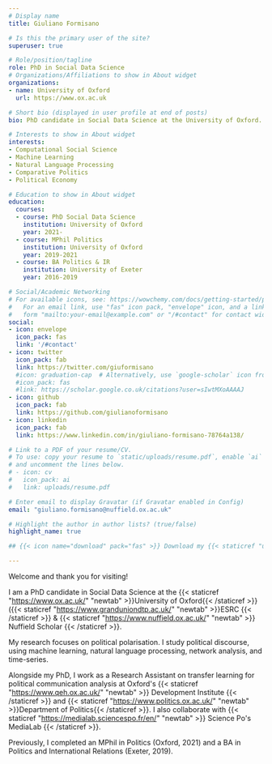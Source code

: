 ```yaml
---
# Display name
title: Giuliano Formisano

# Is this the primary user of the site?
superuser: true

# Role/position/tagline
role: PhD in Social Data Science
# Organizations/Affiliations to show in About widget
organizations:
- name: University of Oxford
  url: https://www.ox.ac.uk

# Short bio (displayed in user profile at end of posts)
bio: PhD candidate in Social Data Science at the University of Oxford. 

# Interests to show in About widget
interests:
- Computational Social Science
- Machine Learning
- Natural Language Processing
- Comparative Politics
- Political Economy

# Education to show in About widget
education:
  courses:
  - course: PhD Social Data Science
    institution: University of Oxford
    year: 2021-
  - course: MPhil Politics
    institution: University of Oxford
    year: 2019-2021
  - course: BA Politics & IR
    institution: University of Exeter
    year: 2016-2019

# Social/Academic Networking
# For available icons, see: https://wowchemy.com/docs/getting-started/page-builder/#icons
#   For an email link, use "fas" icon pack, "envelope" icon, and a link in the
#   form "mailto:your-email@example.com" or "/#contact" for contact widget.
social:
- icon: envelope
  icon_pack: fas
  link: '/#contact'
- icon: twitter
  icon_pack: fab
  link: https://twitter.com/giuformisano
  #icon: graduation-cap  # Alternatively, use `google-scholar` icon from `ai` icon pack
  #icon_pack: fas
  #link: https://scholar.google.co.uk/citations?user=sIwtMXoAAAAJ
- icon: github
  icon_pack: fab
  link: https://github.com/giulianoformisano
- icon: linkedin
  icon_pack: fab
  link: https://www.linkedin.com/in/giuliano-formisano-78764a138/

# Link to a PDF of your resume/CV.
# To use: copy your resume to `static/uploads/resume.pdf`, enable `ai` icons in `params.toml`, 
# and uncomment the lines below.
# - icon: cv
#   icon_pack: ai
#   link: uploads/resume.pdf

# Enter email to display Gravatar (if Gravatar enabled in Config)
email: "giuliano.formisano@nuffield.ox.ac.uk"

# Highlight the author in author lists? (true/false)
highlight_name: true

## {{< icon name="download" pack="fas" >}} Download my {{< staticref "uploads/demo_resume.pdf" "newtab" >}}CV{{< /staticref >}}.

---
```




Welcome and thank you for visiting!

I am a PhD candidate in Social Data Science at the {{< staticref "https://www.ox.ac.uk/" "newtab" >}}University of Oxford{{< /staticref >}} ({{< staticref "https://www.granduniondtp.ac.uk/" "newtab" >}}ESRC {{< /staticref >}} & {{< staticref "https://www.nuffield.ox.ac.uk/" "newtab" >}} Nuffield Scholar {{< /staticref >}}.

My research focuses on political polarisation. I study political discourse, using machine learning, natural language processing, network analysis, and time-series.

Alongside my PhD, I work as a Research Assistant on transfer learning for political communication analysis at Oxford's {{< staticref "https://www.qeh.ox.ac.uk/" "newtab" >}} Development Institute {{< /staticref >}} and {{< staticref "https://www.politics.ox.ac.uk/" "newtab" >}}Department of Politics{{< /staticref >}}. I also collaborate with {{< staticref "https://medialab.sciencespo.fr/en/" "newtab" >}} Science Po's MediaLab {{< /staticref >}}.

Previously, I completed an MPhil in Politics (Oxford, 2021) and a BA in Politics and International Relations (Exeter, 2019).
